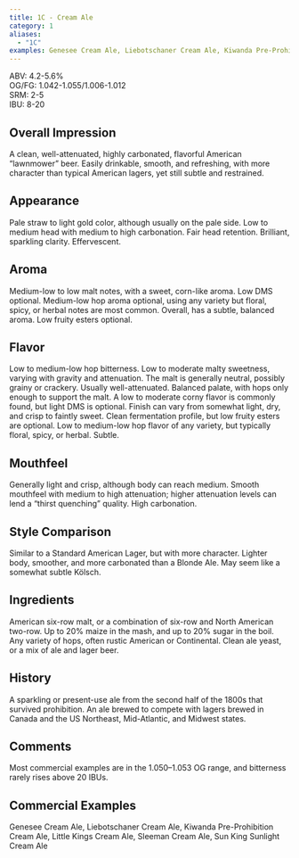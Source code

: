 ```yaml
---
title: 1C - Cream Ale
category: 1
aliases: 
  - "1C"
examples: Genesee Cream Ale, Liebotschaner Cream Ale, Kiwanda Pre-Prohibition Cream Ale, Little Kings Cream Ale, Sleeman Cream Ale, Sun King Sunlight Cream Ale
---
```


ABV: 4.2-5.6%  
OG/FG: 1.042-1.055/1.006-1.012  
SRM: 2-5  
IBU: 8-20

## Overall Impression
A clean, well-attenuated, highly carbonated, flavorful American “lawnmower” beer. Easily drinkable, smooth, and refreshing, with more character than typical American lagers, yet still subtle and restrained.

## Appearance
Pale straw to light gold color, although usually on the pale side. Low to medium head with medium to high carbonation. Fair head retention. Brilliant, sparkling clarity. Effervescent.

## Aroma
Medium-low to low malt notes, with a sweet, corn-like aroma. Low DMS optional. Medium-low hop aroma optional, using any variety but floral, spicy, or herbal notes are most common. Overall, has a subtle, balanced aroma. Low fruity esters optional.

## Flavor
Low to medium-low hop bitterness. Low to moderate malty sweetness, varying with gravity and attenuation. The malt is generally neutral, possibly grainy or crackery. Usually well-attenuated. Balanced palate, with hops only enough to support the malt. A low to moderate corny flavor is commonly found, but light DMS is optional. Finish can vary from somewhat light, dry, and crisp to faintly sweet. Clean fermentation profile, but low fruity esters are optional. Low to medium-low hop flavor of any variety, but typically floral, spicy, or herbal. Subtle.

## Mouthfeel
Generally light and crisp, although body can reach medium. Smooth mouthfeel with medium to high attenuation; higher attenuation levels can lend a “thirst quenching” quality. High carbonation.

## Style Comparison
Similar to a Standard American Lager, but with more character. Lighter body, smoother, and more carbonated than a Blonde Ale. May seem like a somewhat subtle Kölsch.

## Ingredients
American six-row malt, or a combination of six-row and North American two-row. Up to 20% maize in the mash, and up to 20% sugar in the boil. Any variety of hops, often rustic American or Continental. Clean ale yeast, or a mix of ale and lager beer.

## History
A sparkling or present-use ale from the second half of the 1800s that survived prohibition. An ale brewed to compete with lagers brewed in Canada and the US Northeast, Mid-Atlantic, and Midwest states.

## Comments
Most commercial examples are in the 1.050–1.053 OG range, and bitterness rarely rises above 20 IBUs.

## Commercial Examples
Genesee Cream Ale, Liebotschaner Cream Ale, Kiwanda Pre-Prohibition Cream Ale, Little Kings Cream Ale, Sleeman Cream Ale, Sun King Sunlight Cream Ale





